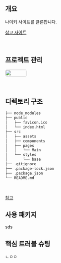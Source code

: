 ## 개요
나이키 사이트를 클론합니다.

[참고 사이트](https://www.nike.com/kr/ko_kr/?utm_source=Google&utm_medium=PS&utm_campaign=365DIGITAL_Google_SA_Keyword_Main_PC&cp=80787885549_search_&gclid=CjwKCAjwvsqZBhAlEiwAqAHElVJ9uk-5P0vMkjIUXdvQwMdHiykrm0VeCTBYZowoKe9WwCpEDNWXchoCNJEQAvD_BwE)
<br>
<br>
<br>

## 프로젝트 관리
<a target="_blank" href="https://www.notion.so/62d80972ed474632acfaa987a28cd84b"><img align="center" style="width:70px; height:23px; border-radius:5px;" src="https://img.shields.io/badge/Notion-%23000000.svg?style=for-the-badge&logo=notion&logoColor=white"/></a>
<br>
<br>
<br>

## 디렉토리 구조

```bash
├── node_modules
├── public
│   ├── favicon.ico
│   └── index.html
├── src
│   ├── assets
│   ├── components
│   ├── pages
│   │   └── Main
│   └── styles
│       └── base
├── .gitignore
├── .package-lock.json
├── .package.json
└── README.md
``` 
<br>

[참고](https://velog.io/@_seeul/React-%EB%A6%AC%EC%95%A1%ED%8A%B8%EB%A1%9C-%ED%94%84%EB%A1%9C%EC%A0%9D%ED%8A%B8%EB%A5%BC-%EC%A7%84%ED%96%89%ED%95%A0%EB%95%8C-%EC%96%B4%EB%96%BB%EA%B2%8C-%ED%8F%B4%EB%8D%94-%EA%B5%AC%EC%A1%B0%EB%A5%BC-%EC%9E%A1%EB%8A%94%EA%B2%83%EC%9D%B4-%EC%A2%8B%EC%9D%84%EA%B9%8C)
<br>


## 사용 패키지
sds

## 핵심 트러블 슈팅
ㄴㅇㅇ
